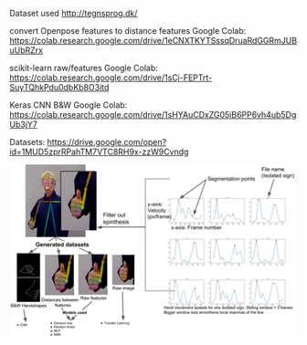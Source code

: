 Dataset used http://tegnsprog.dk/

convert Openpose features to distance features Google Colab: https://colab.research.google.com/drive/1eCNXTKYTSssqDruaRdGGRmJUBuUbRZrx

scikit-learn raw/features Google Colab: https://colab.research.google.com/drive/1sCj-FEPTrt-SuyTQhkPdu0dbKb8O3itd

Keras CNN B&W Google Colab: https://colab.research.google.com/drive/1sHYAuCDxZG05iB6PP6vh4ub5DgUb3jY7

Datasets: https://drive.google.com/open?id=1MUD5zprRPahTM7VTC8RH9x-zzW9Cvndg

![alt text](https://github.com/mocialov/HandshapeRecogniser/raw/master/images/HandshapeRecogniser2.png)

